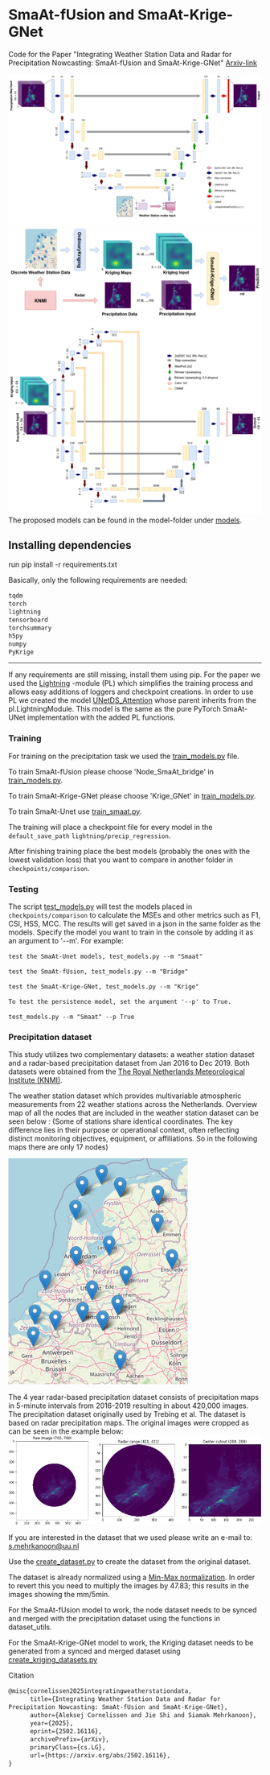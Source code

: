 # SmaAt-fUsion and SmaAt-Krige-GNet
Code for the Paper "Integrating Weather Station Data and Radar for Precipitation Nowcasting: SmaAt-fUsion and SmaAt-Krige-GNet" [Arxiv-link](https://arxiv.org/abs/2502.16116)

![SmaAt-fUsion](SmaAt-fUsion.png)
![Kriging Overview](Kriging_Overview.png)
![SmaAt-Krige-GNet](SmaAt-Krige-GNet.png)
The proposed models can be found in the model-folder under [models](models/unet_precip_regression_lightning.py).


## Installing dependencies
run pip install -r requirements.txt

Basically, only the following requirements are needed:
```
tqdm
torch
lightning
tensorboard
torchsummary
h5py
numpy
PyKrige
```


---
If any requirements are still missing, install them using pip.
For the paper we used the [Lightning](https://github.com/Lightning-AI/lightning) -module (PL) which simplifies the training process and allows easy additions of loggers and checkpoint creations.
In order to use PL we created the model [UNetDS_Attention](models/unet_precip_regression_lightning.py) whose parent inherits from the pl.LightningModule. This model is the same as the pure PyTorch SmaAt-UNet implementation with the added PL functions.

### Training
For training on the precipitation task we used the [train_models.py](train_models.py) file. 

To train SmaAt-fUsion please choose 'Node_SmaAt_bridge' in [train_models.py](train_models.py).

To train SmaAt-Krige-GNet please choose 'Krige_GNet' in [train_models.py](train_models.py).

To train SmaAt-Unet use [train_smaat.py](train_smaat.py).

The training will place a checkpoint file for every model in the `default_save_path` `lightning/precip_regression`.

After finishing training place the best models (probably the ones with the lowest validation loss) that you want to compare in another folder in `checkpoints/comparison`.

### Testing
The script [test_models.py](test_models.py) will test the models placed in `checkpoints/comparison` to calculate the MSEs and other metrics such as F1, CSI, HSS, MCC.
The results will get saved in a json in the same folder as the models.
Specify the model you want to train in the console by adding it as an argument to '--m'.
For example:
```
test the SmaAt-Unet models, test_models.py --m "Smaat"
```
```
test the SmaAt-fUsion, test_models.py --m "Bridge"
```
```
test the SmaAt-Krige-GNet, test_models.py --m "Krige"
```
```
To test the persistence model, set the argument '--p' to True.
```
```
test_models.py --m "Smaat" --p True
```

### Precipitation dataset
This study utilizes two complementary datasets: a weather station dataset and a radar-based precipitation dataset from Jan 2016 to Dec 2019. Both datasets were obtained from the [The Royal Netherlands Meteorological Institute (KNMI)](https://www.knmi.nl/over-het-knmi/about).

The weather station dataset which provides multivariable atmospheric measurements from 22 weather stations across the Netherlands. 
Overview map of all the nodes that are included in the weather station dataset can be seen below : (Some of stations share identical coordinates. The key difference lies in their purpose or operational context, often reflecting distinct monitoring objectives, equipment, or affiliations. So in the following maps there are only 17 nodes)

![Weather stations](stations_map.png)

The 4 year radar-based precipitation dataset consists of precipitation maps in 5-minute intervals from 2016-2019 resulting in about 420,000 images. The precipitation dataset originally used by Trebing et al. 
The dataset is based on radar precipitation maps.
The original images were cropped as can be seen in the example below:
![Precip cutout](Precipitation%20map%20Cutout.png)

If you are interested in the dataset that we used please write an e-mail to: s.mehrkanoon@uu.nl

Use the [create_dataset.py](create_datasets.py) to create the dataset from the original dataset.

The dataset is already normalized using a [Min-Max normalization](https://en.wikipedia.org/wiki/Feature_scaling#Rescaling_(min-max_normalization)).
In order to revert this you need to multiply the images by 47.83; this results in the images showing the mm/5min.

For the SmaAt-fUsion model to work, the node dataset needs to be synced and merged with the precipitation dataset using the functions in dataset_utils.

For the SmaAt-Krige-GNet model to work, the Kriging dataset needs to be generated from a synced and merged dataset using [create_kriging_datasets.py](create_kriging_datasets.py)

Citation
```
@misc{cornelissen2025integratingweatherstationdata,
      title={Integrating Weather Station Data and Radar for Precipitation Nowcasting: SmaAt-fUsion and SmaAt-Krige-GNet}, 
      author={Aleksej Cornelissen and Jie Shi and Siamak Mehrkanoon},
      year={2025},
      eprint={2502.16116},
      archivePrefix={arXiv},
      primaryClass={cs.LG},
      url={https://arxiv.org/abs/2502.16116}, 
}
```

